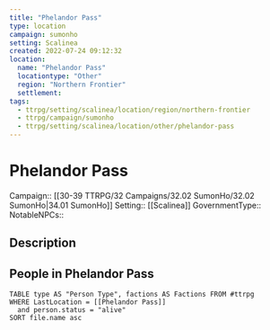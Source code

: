 ```yaml
---
title: "Phelandor Pass"
type: location
campaign: sumonho
setting: Scalinea
created: 2022-07-24 09:12:32
location:
  name: "Phelandor Pass"
  locationtype: "Other"
  region: "Northern Frontier"
  settlement: 
tags:
  - ttrpg/setting/scalinea/location/region/northern-frontier
  - ttrpg/campaign/sumonho
  - ttrpg/setting/scalinea/location/other/phelandor-pass
---
```

# Phelandor Pass

Campaign:: [[30-39 TTRPG/32 Campaigns/32.02 SumonHo/32.02 SumonHo|34.01 SumonHo]]
Setting:: [[Scalinea]]
GovernmentType::
NotableNPCs::

## Description



## People in Phelandor Pass

```dataview
TABLE type AS "Person Type", factions AS Factions FROM #ttrpg 
WHERE LastLocation = [[Phelandor Pass]]
  and person.status = "alive"
SORT file.name asc
```



